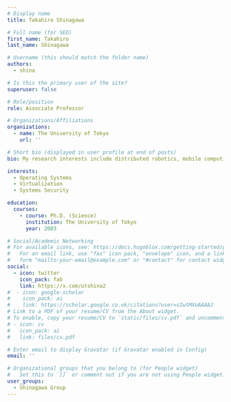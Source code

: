 ```yaml
---
# Display name
title: Takahiro Shinagawa

# Full name (for SEO)
first_name: Takahiro
last_name: Shinagawa

# Username (this should match the folder name)
authors:
  - shina

# Is this the primary user of the site?
superuser: false

# Role/position
role: Associate Professor

# Organizations/Affiliations
organizations:
  - name: The University of Tokyo
    url: ''

# Short bio (displayed in user profile at end of posts)
bio: My research interests include distributed robotics, mobile computing and programmable matter.

interests:
  - Operating Systems
  - Virtualization
  - Systems Security

education:
  courses:
    - course: Ph.D. (Science)
      institution: The University of Tokyo
      year: 2003

# Social/Academic Networking
# For available icons, see: https://docs.hugoblox.com/getting-started/page-builder/#icons
#   For an email link, use "fas" icon pack, "envelope" icon, and a link in the
#   form "mailto:your-email@example.com" or "#contact" for contact widget.
social:
  - icon: twitter
    icon_pack: fab
    link: https://x.com/utshina2
#  - icon: google-scholar
#    icon_pack: ai
#    link: https://scholar.google.co.uk/citations?user=sIwtMXoAAAAJ
# Link to a PDF of your resume/CV from the About widget.
# To enable, copy your resume/CV to `static/files/cv.pdf` and uncomment the lines below.
# - icon: cv
#   icon_pack: ai
#   link: files/cv.pdf

# Enter email to display Gravatar (if Gravatar enabled in Config)
email: ''

# Organizational groups that you belong to (for People widget)
#   Set this to `[]` or comment out if you are not using People widget.
user_groups:
  - Shinagawa Group
---
```

